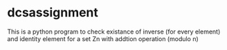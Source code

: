# dcsassignment
This is a python program  to check existance of inverse (for every element) and identity element for a set Zn with addtion operation (modulo n) 

